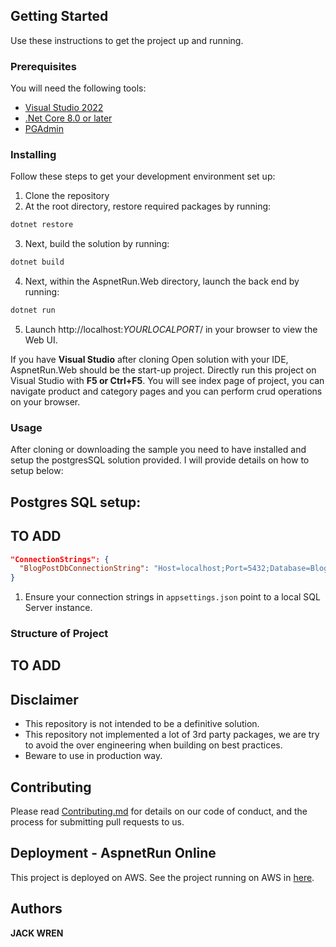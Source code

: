 ## Getting Started
Use these instructions to get the project up and running.

### Prerequisites
You will need the following tools:

* [Visual Studio 2022](https://visualstudio.microsoft.com/downloads/)
* [.Net Core 8.0 or later](https://dotnet.microsoft.com/download/dotnet-core/2.2)
* [PGAdmin](https://www.pgadmin.org/)

### Installing
Follow these steps to get your development environment set up:
1. Clone the repository
2. At the root directory, restore required packages by running:
```csharp
dotnet restore
```
3. Next, build the solution by running:
```csharp
dotnet build
```
4. Next, within the AspnetRun.Web directory, launch the back end by running:
```csharp
dotnet run
```
5. Launch http://localhost:*YOURLOCALPORT*/ in your browser to view the Web UI.

If you have **Visual Studio** after cloning Open solution with your IDE, AspnetRun.Web should be the start-up project. Directly run this project on Visual Studio with **F5 or Ctrl+F5**. You will see index page of project, you can navigate product and category pages and you can perform crud operations on your browser.

### Usage
After cloning or downloading the sample you need to have installed and setup the postgresSQL solution provided. I will provide details on how to setup below:

## Postgres SQL setup:
## TO ADD

```json
"ConnectionStrings": {
  "BlogPostDbConnectionString": "Host=localhost;Port=5432;Database=BlogPost;Username=user;Password=password;"
}
```

1. Ensure your connection strings in ```appsettings.json``` point to a local SQL Server instance.


### Structure of Project
## TO ADD

## Disclaimer

* This repository is not intended to be a definitive solution.
* This repository not implemented a lot of 3rd party packages, we are try to avoid the over engineering when building on best practices.
* Beware to use in production way.

## Contributing

Please read [Contributing.md]() for details on our code of conduct, and the process for submitting pull requests to us.

## Deployment - AspnetRun Online

This project is deployed on AWS. See the project running on AWS in [here](https://eu-north-1.console.aws.amazon.com/codesuite/codepipeline/home?region=eu-north-1).

## Authors

**JACK WREN**